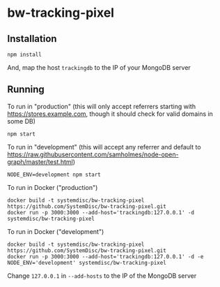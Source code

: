# bw-tracking-pixel

## Installation

```
npm install
```

And, map the host `trackingdb` to the IP of your MongoDB server

## Running

To run in "production" (this will only accept referrers starting with https://stores.example.com, though it should check for valid domains in some DB)

```
npm start
```

To run in "development" (this will accept any referrer and default to https://raw.githubusercontent.com/samholmes/node-open-graph/master/test.html)

```
NODE_ENV=development npm start
```

To run in Docker ("production")

```
docker build -t systemdisc/bw-tracking-pixel https://github.com/SystemDisc/bw-tracking-pixel.git
docker run -p 3000:3000 --add-host='trackingdb:127.0.0.1' -d systemdisc/bw-tracking-pixel
```

To run in Docker ("development")

```
docker build -t systemdisc/bw-tracking-pixel https://github.com/SystemDisc/bw-tracking-pixel.git
docker run -p 3000:3000 --add-host='trackingdb:127.0.0.1' -d -e NODE_ENV='development' systemdisc/bw-tracking-pixel
```

Change `127.0.0.1` in `--add-hosts` to the IP of the MongoDB server
